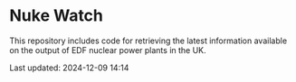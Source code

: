 # Nuke Watch

This repository includes code for retrieving the latest information available on the output of EDF nuclear power plants in the UK.

Last updated: 2024-12-09 14:14